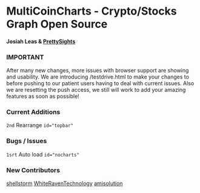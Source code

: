 # MultiCoinCharts - Crypto/Stocks Graph Open Source
#### Josiah Leas & [PrettySights](http://prettysights.com)

### IMPORTANT 
After many new changes, more issues with browser support are showing and usability. We are introducing /testdrive.html to make your changes to before pushing to our patient users having to deal with current issues. Also we are resetting the push access, we still will work to add your amazing features as soon as possible!


### Current Additions
```2nd``` Rearrange ```id="topbar"```

### Bugs / Issues
```1srt``` Auto load ```id="nocharts"```

### New Contributors
[shellstorm](Github/shellstrom)
[WhiteRavenTechnology](Github/WhiteRavenTechnology)
[amisolution](https://amisdex.Github.io/multicoincharts)
